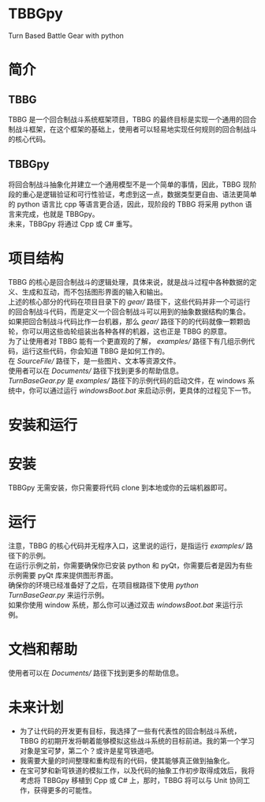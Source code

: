 # TBBGpy
Turn Based Battle Gear with python
# 简介
## TBBG
TBBG 是一个回合制战斗系统框架项目，TBBG 的最终目标是实现一个通用的回合制战斗框架，在这个框架的基础上，使用者可以轻易地实现任何规则的回合制战斗的核心代码。  
## TBBGpy
将回合制战斗抽象化并建立一个通用模型不是一个简单的事情，因此，TBBG 现阶段的重心是逻辑验证和可行性验证，考虑到这一点，数据类型更自由、语法更简单的 python 语言比 cpp 等语言更合适，因此，现阶段的 TBBG 将采用 python 语言来完成，也就是 TBBGpy。  
未来，TBBGpy 将通过 Cpp 或 C# 重写。  
# 项目结构
TBBG 的核心是回合制战斗的逻辑处理，具体来说，就是战斗过程中各种数据的定义、生成和互动，而不包括图形界面的输入和输出。  
上述的核心部分的代码在项目目录下的 *gear/* 路径下，这些代码并非一个可运行的回合制战斗代码，而是定义一个回合制战斗可以用到的抽象数据结构的集合。  
如果把回合制战斗代码比作一台机器，那么 *gear/* 路径下的的代码就像一颗颗齿轮，你可以用这些齿轮组装出各种各样的机器，这也正是 TBBG 的原意。  
为了让使用者对 TBBG 能有一个更直观的了解， *examples/* 路径下有几组示例代码，运行这些代码，你会知道 TBBG 是如何工作的。  
在 *SourceFile/* 路径下，是一些图片、文本等资源文件。  
使用者可以在 *Documents/* 路径下找到更多的帮助信息。  
*TurnBaseGear.py* 是 *examples/* 路径下的示例代码的启动文件，在 windows 系统中，你可以通过运行 *windowsBoot.bat* 来启动示例，更具体的过程见下一节。  
# 安装和运行
# 安装
TBBGpy 无需安装，你只需要将代码 clone 到本地或你的云端机器即可。  
# 运行
注意，TBBG 的核心代码并无程序入口，这里说的运行，是指运行 *examples/* 路径下的示例。  
在运行示例之前，你需要确保你已安装 python 和 pyQt，你需要后者是因为有些示例需要 pyQt 库来提供图形界面。  
确保你的环境已经准备好了之后，在项目根路径下使用 *python TurnBaseGear.py* 来运行示例。  
如果你使用 window 系统，那么你可以通过双击  *windowsBoot.bat* 来运行示例。  
# 文档和帮助
使用者可以在 *Documents/* 路径下找到更多的帮助信息。  
# 未来计划
* 为了让代码的开发更有目标，我选择了一些有代表性的回合制战斗系统，TBBG 的初期开发将朝着能够模拟这些战斗系统的目标前进。我的第一个学习对象是宝可梦，第二个？或许是星穹铁道吧。  
* 我需要大量的时间整理和重构现有的代码，使其能够真正做到抽象化。
* 在宝可梦和新穹铁道的模拟工作，以及代码的抽象工作初步取得成效后，我将考虑将 TBBGpy 移植到 Cpp 或 C# 上，那时，TBBG 将可以与 Unit 协同工作，获得更多的可能性。


